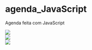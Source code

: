 # agenda_JavaScript
Agenda feita com JavaScript

<img src="https://user-images.githubusercontent.com/81642604/186272642-44acdfe9-55d7-4539-9a1d-f06c4455a047.png">
<br>
<img src="https://user-images.githubusercontent.com/81642604/186272650-f40bbb03-aea4-4a1a-b731-6206ea8b6f6b.png">
<br>
<img src="https://user-images.githubusercontent.com/81642604/189774024-7615faf9-3386-4823-b3c8-03c824368929.png">
